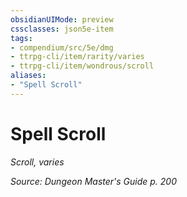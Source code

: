 ```yaml
---
obsidianUIMode: preview
cssclasses: json5e-item
tags:
- compendium/src/5e/dmg
- ttrpg-cli/item/rarity/varies
- ttrpg-cli/item/wondrous/scroll
aliases: 
- "Spell Scroll"
---
```

# Spell Scroll
*Scroll, varies*  


*Source: Dungeon Master's Guide p. 200*